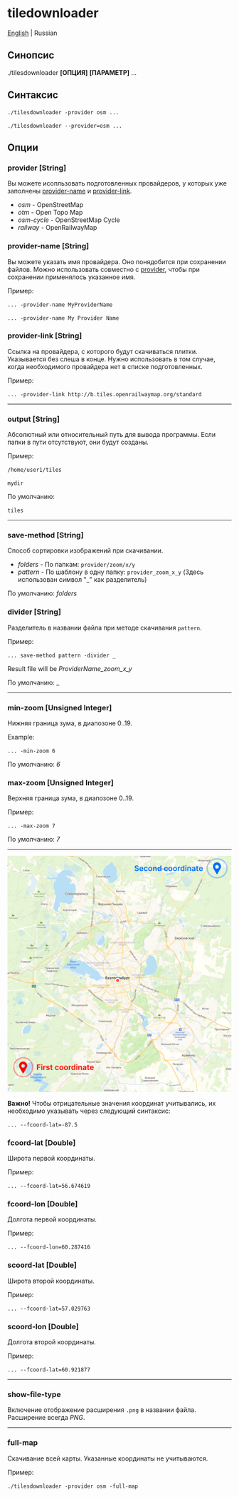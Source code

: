 # tiledownloader

[English](./README.md) | Russian

## Синопсис
./tilesdownloader **[ОПЦИЯ]** **[ПАРАМЕТР]** ...

## Синтаксис

```
./tilesdownloader -provider osm ...
```
```
./tilesdownloader --provider=osm ...
```

## Опции

### provider [String]

Вы можете исопльзовать подготовленных провайдеров, у которых уже заполнены [provider-name](#provider-name) и [provider-link](#provider-link). 

* *osm* - OpenStreetMap
* *otm* - Open Topo Map
* *osm-cycle* - OpenStreetMap Cycle
* *railway* - OpenRailwayMap


### provider-name [String]

Вы можете указать имя провайдера. Оно понядобится при сохранении файлов. Можно использовать совместно с [provider](#provider), чтобы при сохранении применялось указанное имя.

Пример:
```
... -provider-name MyProviderName
```
```
... -provider-name My Provider Name
```


### provider-link [String]

Ссылка на провайдера, с которого будут скачиваться плитки. Указывается без слеша в конце. Нужно использовать в том случае, когда необходимого провайдера нет в списке подготовленных.

Пример:
```
... -provider-link http://b.tiles.openrailwaymap.org/standard
```

****

### output [String]

Абсолютный или относительный путь для вывода программы. Если папки в пути отсутствуют, они будут созданы.

Пример:
```
/home/user1/tiles
```
```
mydir
```

По умолчанию:
```
tiles
```

****

### save-method [String]

Способ сортировки изображений при скачивании.  

* *folders* - По папкам: ```provider/zoom/x/y```
* *pattern* - По шаблону в одну папку: ```provider_zoom_x_y``` (Здесь использован символ "_" как разделитель)

По умолчанию: *folders*


### divider [String]

Разделитель в названии файла при методе скачивания ```pattern```.

Пример: 
```
... save-method pattern -divider _
```
Result file will be *ProviderName_zoom_x_y*

По умолчанию: _

****

### min-zoom [Unsigned Integer]

Нижняя граница зума, в диапозоне 0..19.

Example:
```
... -min-zoom 6
```

По умолчанию: *6*

### max-zoom [Unsigned Integer]

Верхняя граница зума, в диапозоне 0..19.

Пример:
```
... -max-zoom 7
```

По умолчанию: *7*

****
![coordinates](docs/img/coordinates.png)


**Важно!** Чтобы отрицательные значения координат учитывались, их необходимо указывать через следующий синтаксис:
```
... --fcoord-lat=-87.5
```

### fсoord-lat [Double]

Широта первой координаты.

Пример:
```
... --fсoord-lat=56.674619
```


### fсoord-lon [Double]

Долгота первой координаты.

Пример:
```
... --fсoord-lon=60.287416
```


### sсoord-lat [Double]

Широта второй координаты.

Пример:
```
... --fсoord-lat=57.029763
```

### sсoord-lon [Double]

Долгота второй координаты.

Пример:
```
... --fсoord-lat=60.921877
```

****

### show-file-type

Включение отображение расширения ```.png``` в названии файла. Расширение всегда *PNG*.

****

### full-map

Скачивание всей карты. Указанные координаты не учитываются.

Пример:
```
./tilesdownloader -provider osm -full-map
```